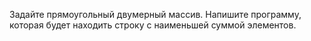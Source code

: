  Задайте прямоугольный двумерный массив. Напишите программу, которая будет находить строку с наименьшей суммой элементов.
